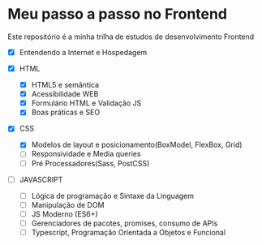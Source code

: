 # Meu passo a passo no Frontend
Este repositório é a minha trilha de estudos de desenvolvimento Frontend

- [x] Entendendo a Internet e Hospedagem<br>

- [x] HTML
  - [x] HTML5 e semântica
  - [X] Acessibilidade WEB
  - [X] Formulário HTML e Validação JS
  - [X] Boas práticas e SEO<br>

- [X] CSS
  - [X] Modelos de layout e posicionamento(BoxModel, FlexBox, Grid)
  - [ ] Responsividade e Media queries
  - [ ] Pré Processadores(Sass, PostCSS)

- [ ] JAVASCRIPT
    - [ ] Lógica de programação e Sintaxe da Linguagem
    - [ ] Manipulação de DOM
    - [ ] JS Moderno (ES6+)
    - [ ] Gerenciadores de pacotes, promises, consumo de APIs
    - [ ] Typescript, Programação Orientada a Objetos e Funcional
